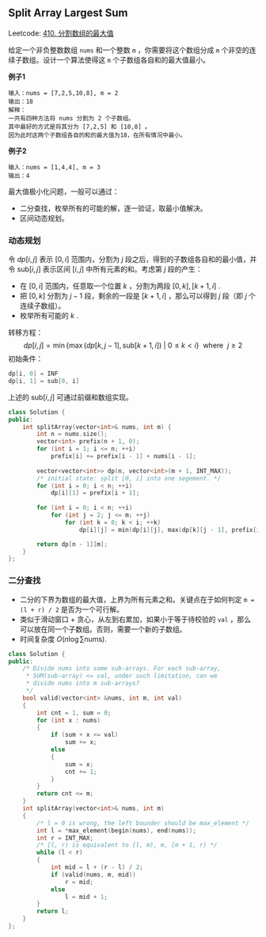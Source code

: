 ## Split Array Largest Sum

Leetcode: [410. 分割数组的最大值](https://leetcode-cn.com/problems/split-array-largest-sum/)

给定一个非负整数数组 `nums` 和一个整数 `m` ，你需要将这个数组分成 `m` 个非空的连续子数组。设计一个算法使得这 `m` 个子数组各自和的最大值最小。

**例子1**

```text
输入：nums = [7,2,5,10,8], m = 2
输出：18
解释：
一共有四种方法将 nums 分割为 2 个子数组。 
其中最好的方式是将其分为 [7,2,5] 和 [10,8] 。
因为此时这两个子数组各自的和的最大值为18，在所有情况中最小。
```

**例子2**

```text
输入：nums = [1,4,4], m = 3
输出：4
```

最大值极小化问题，一般可以通过：
- 二分查找，枚举所有的可能的解，逐一验证，取最小值解决。
- 区间动态规划。



### 动态规划

令 $dp[i, j]$ 表示 $[0, i]$ 范围内，分割为 $j$ 段之后，得到的子数组各自和的最小值，并令 $\text{sub}[i, j]$ 表示区间 $[i, j]$ 中所有元素的和。考虑第 $j$ 段的产生：

- 在 $[0, i]$ 范围内，任意取一个位置 $k$ ，分割为两段 $[0, k], [k + 1, i]$ .
- 把 $[0, k]$ 分割为 $j - 1$ 段，剩余的一段是 $[k+1, i]$ ，那么可以得到 $j$ 段（即 $j$ 个连续子数组）。
- 枚举所有可能的 $k$ .

转移方程：
$$
dp[i, j] = \min\{\max(dp[k, j - 1], \text{sub}[k + 1, i]) \ |\  0 \le k < i\} \ \ \text{where} \ \  j \ge 2
$$
初始条件：

```cpp
dp[i, 0] = INF
dp[i, 1] = sub[0, i]
```

上述的 $\text{sub}[i, j]$ 可通过前缀和数组实现。

```cpp
class Solution {
public:
    int splitArray(vector<int>& nums, int m) {
        int n = nums.size();
        vector<int> prefix(n + 1, 0);
        for (int i = 1; i <= n; ++i)
            prefix[i] += prefix[i - 1] + nums[i - 1];
        
        vector<vector<int>> dp(n, vector<int>(m + 1, INT_MAX));
        /* initial state: split [0, i] into one segement. */
        for (int i = 0; i < n; ++i)
            dp[i][1] = prefix[i + 1];
        
        for (int i = 0; i < n; ++i)
            for (int j = 2; j <= m; ++j)
                for (int k = 0; k < i; ++k)
                    dp[i][j] = min(dp[i][j], max(dp[k][j - 1], prefix[i + 1] - prefix[k + 1]));

        return dp[n - 1][m];
    }
};
```



### 二分查找

- 二分的下界为数组的最大值，上界为所有元素之和。关键点在于如何判定 `m = (l + r) / 2` 是否为一个可行解。
- 类似于滑动窗口 + 贪心，从左到右累加，如果小于等于待校验的 `val` ，那么可以放在同一个子数组。否则，需要一个新的子数组。
- 时间复杂度 $O(n\log{\sum{\text{nums}}})$. 

```cpp
class Solution {
public:
    /* Divide nums into some sub-arrays. For each sub-array,
     * SUM(sub-array) <= val, under such limitation, can we
     * divide nums into m sub-arrays?
     */
    bool valid(vector<int> &nums, int m, int val)
    {
        int cnt = 1, sum = 0;
        for (int x : nums)
        {
            if (sum + x <= val)
                sum += x;
            else
            {
                sum = x;
                cnt += 1;
            }
        }
        return cnt <= m;
    }
    int splitArray(vector<int>& nums, int m)
    {
        /* l = 0 is wrong, the left bounder should be max_element */
        int l = *max_element(begin(nums), end(nums));
        int r = INT_MAX;
        /* [l, r) is equivalent to [l, m), m, [m + 1, r) */
        while (l < r)
        {
            int mid = l + (r - l) / 2;
            if (valid(nums, m, mid))
                r = mid;
            else
                l = mid + 1;
        }
        return l;
    }
};
```

